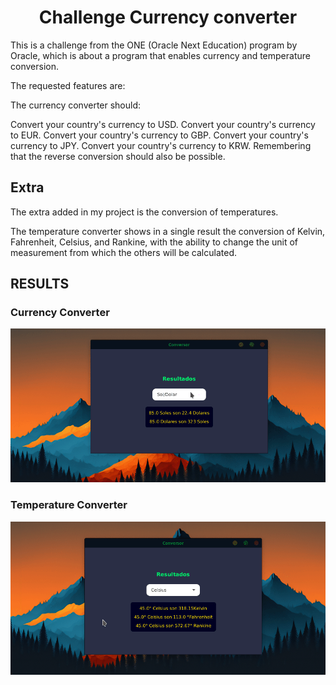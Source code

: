 <h1 align="center">Challenge Currency converter</h1>

This is a challenge from the ONE (Oracle Next Education) program by Oracle, which is about a program that enables currency and temperature conversion.

The requested features are:

The currency converter should:

Convert your country's currency to USD.
Convert your country's currency to EUR.
Convert your country's currency to GBP.
Convert your country's currency to JPY.
Convert your country's currency to KRW.
Remembering that the reverse conversion should also be possible.


## Extra
The extra added in my project is the conversion of temperatures.

The temperature converter shows in a single result the conversion of Kelvin, Fahrenheit, Celsius, and Rankine, with the ability to change the unit of measurement from which the others will be calculated. 

## RESULTS

### Currency Converter
![Monedas](./media/monedas.gif)
### Temperature Converter
![Temperatura](./media/temperatura.gif)
